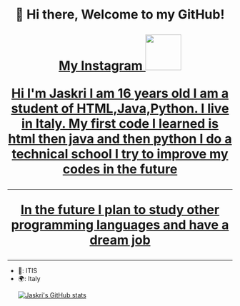 <h1 align="center">👋 Hi there, Welcome to my GitHub!
  <p align="center">
   <a href="https://www.instagram.com/_jaskaran.singh___/"> My Instagram
     <img width="80px" src="https://cdn.windowsreport.com/wp-content/uploads/2020/05/instagram-3.jpg"/>
      <p> Hi I'm Jaskri I am 16 years old I am a student of HTML,Java,Python. I live in Italy. My first code I learned is html then java and then python
        I do a technical school I try to improve my codes in the future
        <hr>
     <p> In the future I plan to study other programming languages and have a dream job
    </a>
  </p>
</h1>
  
  <hr> 
  <ul>
     <li>
   🏫: ITIS
     <li>
   🌍: Italy
     </li>

[![Jaskri's GitHub stats](https://github-readme-stats.vercel.app/api?username=Jaskrii)](https://github.com/anuraghazra/github-readme-stats)


